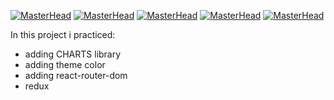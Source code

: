 
[![MasterHead](https://sun9-17.vkuserphoto.ru/impg/RznlCYknUy7RD95TCQIAcejBo-_18wGbxxLG3Q/d7F5V55pqLA.jpg?size=1884x896&quality=95&sign=18608e823b63e9f57efbb06b224531c1&type=album)](https://rishavchanda.io)
[![MasterHead](https://sun9-52.vkuserphoto.ru/impg/Zd5793nNC8c7okNlsxcsFaaRNujQOHXpKeRGcA/vaKz0S8yZhQ.jpg?size=1904x895&quality=95&sign=22266aa88ae4fddce9c15ef5dacd0f31&type=album)](https://rishavchanda.io)
[![MasterHead](https://sun9-15.vkuserphoto.ru/impg/09oswKm2Oy9X-KMsVN5nrh6Vx5uxjJooG5Mmlg/6KD3z92nu5M.jpg?size=1895x896&quality=95&sign=26fde22688edbb7eb6880a879a9e4594&type=album)](https://rishavchanda.io)
[![MasterHead](https://sun9-24.vkuserphoto.ru/impg/qCeA0XVxcFNrgxEK0CQ5BXlL9uPpmLN-upNutw/rQczZvBkn1A.jpg?size=1884x900&quality=95&sign=2aa716d177d4905d98b32b9312baa1e0&type=album)](https://rishavchanda.io)
[![MasterHead](https://sun9-78.vkuserphoto.ru/impg/LlKPmfLd1ydC4GlnHua-zduj5DpWW8ECL63Y_Q/iFzLSdsfglU.jpg?size=1911x896&quality=95&sign=86800194e477164b4420cf8bd220c135&type=album)](https://rishavchanda.io)

In this project i practiced:
- adding CHARTS library
- adding theme color
- adding react-router-dom
- redux





